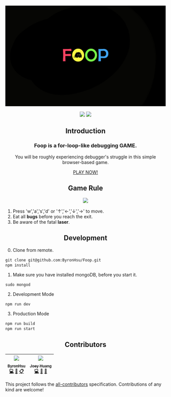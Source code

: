<p align="center"><img src="media/big.png"/></p>
<p align=center>
<a target="_blank" href="https://opensource.org/licenses/MIT" title="License: MIT"><img src="https://img.shields.io/badge/License-MIT-blue.svg"></a>
<a target="_blank" href="http://makeapullrequest.com" title="PRs Welcome"><img src="https://img.shields.io/badge/PRs-welcome-brightgreen.svg"></a>
</p>
<h2 align='center'>Introduction</h2>  

<h3 align='center'>Foop is a for-loop-like debugging GAME.</h3>  
<p align='center'>You will be roughly experiencing debugger's struggle in this simple browser-based game.</p>  
<p align='center'><a target='_blank' href='http://foop.tw'>PLAY NOW!</a></p>  

<h2 align='center'>Game Rule</h2>  

<p align='center'><img src="media/rule.png" width="600" /></p>  

1. Press 'w','a','s','d' or '↑','←','↓','→' to move.
2. Eat all **bugs** before you reach the exit.
3. Be aware of the fatal **laser**.
<h2 align='center'>Development</h2>  

0. Clone from remote.
```
git clone git@github.com:ByronHsu/Foop.git
npm install
```
1. Make sure you have installed mongoDB, before you start it.
```
sudo mongod
```
2. Development Mode
```
npm run dev
```
3. Production Mode
```
npm run build
npm run start
```
<h2 align='center'>Contributors</h2>  

<!-- ALL-CONTRIBUTORS-LIST:START - Do not remove or modify this section -->
<!-- prettier-ignore -->
| [<img src="https://avatars3.githubusercontent.com/u/24364830?v=4" width="100px;"/><br /><sub><b>ByronHsu</b></sub>](https://github.com/ByronHsu)<br />[💻](https://github.com/ByronHsu/Foop/commits?author=ByronHsu "Code") [📖](https://github.com/ByronHsu/Foop/commits?author=ByronHsu "Documentation") [📋](#eventOrganizing-ByronHsu "Event Organizing") | [<img src="https://avatars1.githubusercontent.com/u/24410752?v=4" width="100px;"/><br /><sub><b>Joey Huang</b></sub>](https://github.com/csiejoey)<br />[💻](https://github.com/ByronHsu/Foop/commits?author=csiejoey "Code") [📖](https://github.com/ByronHsu/Foop/commits?author=csiejoey "Documentation") [🤔](#ideas-csiejoey "Ideas, Planning, & Feedback") |
| :---: | :---: |
<!-- ALL-CONTRIBUTORS-LIST:END -->

This project follows the [all-contributors](https://github.com/kentcdodds/all-contributors) specification. Contributions of any kind are welcome!
